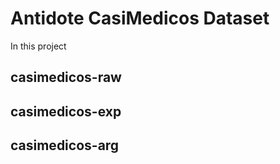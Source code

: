 # Antidote CasiMedicos Dataset

In this project 


## casimedicos-raw

## casimedicos-exp

## casimedicos-arg
